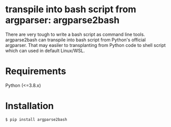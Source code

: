# transpile into bash script from argparser: argparse2bash
There are very tough to write a bash script as command line tools. argparse2bash can transpile into bash script from Python's official argparser. That may easiler to transplanting from Python code to shell script which can used in default Linux/WSL.

# Requirements
Python (<=3.8.x)

# Installation
```
$ pip install argparse2bash
```

